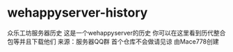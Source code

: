 # wehappyserver-history
众乐工坊服务器历史
这是一个wehappyserver的历史
你可以在这里看到历代整合包等并且下载他们
来源：服务器QQ群
首个仓库不会做请见谅
由Mace778创建
